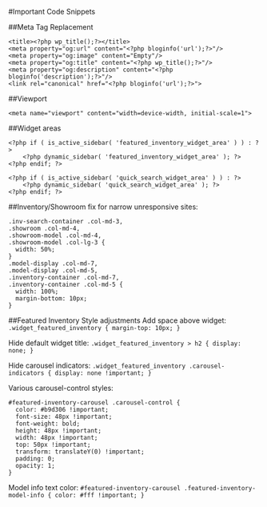 #Important Code Snippets

##Meta Tag Replacement
```
<title><?php wp_title();?></title>
<meta property="og:url" content="<?php bloginfo('url');?>"/>
<meta property="og:image" content="Empty"/>
<meta property="og:title" content="<?php wp_title();?>"/>
<meta property="og:description" content="<?php bloginfo('description');?>"/>
<link rel="canonical" href="<?php bloginfo('url');?>">
```

##Viewport
```
<meta name="viewport" content="width=device-width, initial-scale=1">
```

##Widget areas
```
<?php if ( is_active_sidebar( 'featured_inventory_widget_area' ) ) : ?>
    <?php dynamic_sidebar( 'featured_inventory_widget_area' ); ?>
<?php endif; ?>
```
```
<?php if ( is_active_sidebar( 'quick_search_widget_area' ) ) : ?>
    <?php dynamic_sidebar( 'quick_search_widget_area' ); ?>
<?php endif; ?>
```

##Inventory/Showroom fix for narrow unresponsive sites:
```
.inv-search-container .col-md-3,
.showroom .col-md-4,
.showroom-model .col-md-4,
.showroom-model .col-lg-3 { 
  width: 50%; 
}
.model-display .col-md-7,
.model-display .col-md-5,
.inventory-container .col-md-7,
.inventory-container .col-md-5 {
  width: 100%;
  margin-bottom: 10px;
}
```

##Featured Inventory Style adjustments
Add space above widget: `.widget_featured_inventory { margin-top: 10px; }`

Hide default widget title: `.widget_featured_inventory > h2 { display: none; }`

Hide carousel indicators: `.widget_featured_inventory .carousel-indicators { display: none !important; }`

Various carousel-control styles:
```
#featured-inventory-carousel .carousel-control {
  color: #b9d306 !important;
  font-size: 48px !important;
  font-weight: bold;
  height: 48px !important;
  width: 48px !important;
  top: 50px !important;
  transform: translateY(0) !important;
  padding: 0;
  opacity: 1;
}
```

Model info text color: `#featured-inventory-carousel .featured-inventory-model-info { color: #fff !important; }`
